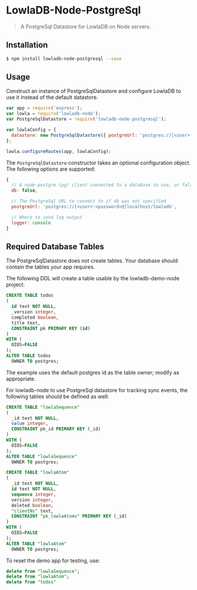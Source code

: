 
# LowlaDB-Node-PostgreSql #

> A PostgreSql Datastore for LowlaDB on Node servers.

## Installation ##

```bash
$ npm install lowladb-node-postgresql --save
```

## Usage ##

Construct an instance of PostgreSqlDatastore and configure LowlaDB to use it instead of the default datastore.

```js
var app = require('express');
var lowla = require('lowladb-node');
var PostgreSqlDatastore = require('lowladb-node-postgresql');

var lowlaConfig = {
  datastore: new PostgreSqlDatastore({ postgreUrl: 'postgres://[<user>:<password>@]localhost/lowladb' })
};

lowla.configureRoutes(app, lowlaConfig);
```

The `PostgreSqlDatastore` constructor takes an optional configuration object.  The following options are supported:

```js
{
  // A node-postgre (pg) client connected to a database to use, or falsey (omitted) to use postgreUrl below instead
  db: false,

  // The PostgreSql URL to connect to if db was not specified
  postgreUrl: 'postgres://[<user>:<password>@]localhost/lowladb',

  // Where to send log output
  logger: console
}
```

## Required Database Tables ##

The PostgreSqlDatastore does not create tables.  Your database should contain the tables your app requires.

The following DDL will create a table usable by the lowladb-demo-node project:

```SQL
CREATE TABLE todos
(
  id text NOT NULL,
  _version integer,
  completed boolean,
  title text,
  CONSTRAINT pk PRIMARY KEY (id)
)
WITH (
  OIDS=FALSE
);
ALTER TABLE todos
  OWNER TO postgres;
```

The example uses the default postgres id as the table owner; modify as appropriate.

For lowladb-node to use PostgreSql datastore for tracking sync events, the following tables should be defined as well:

```SQL
CREATE TABLE "lowlaSequence"
(
  _id text NOT NULL,
  value integer,
  CONSTRAINT pk_id PRIMARY KEY (_id)
)
WITH (
  OIDS=FALSE
);
ALTER TABLE "lowlaSequence"
  OWNER TO postgres;
```

```SQL
CREATE TABLE "lowlaAtom"
(
  _id text NOT NULL,
  id text NOT NULL,
  sequence integer,
  version integer,
  deleted boolean,
  "clientNs" text,
  CONSTRAINT "pk_lowlaAtoms" PRIMARY KEY (_id)
)
WITH (
  OIDS=FALSE
);
ALTER TABLE "lowlaAtom"
  OWNER TO postgres;
```

To reset the demo app for testing, use:

```SQL
delete from "lowlaSequence";
delete from "lowlaAtom";
delete from "todos"
```